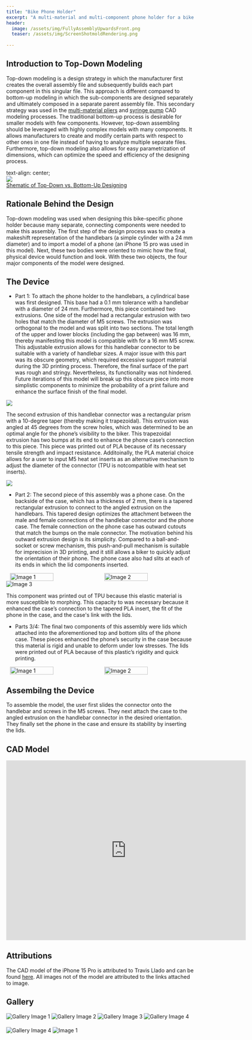 ```yaml
---
title: "Bike Phone Holder"
excerpt: "A multi-material and multi-component phone holder for a bike with a handlebar diameter ranging from 23 to 25 mm."
header:
  image: /assets/img/FullyAssemblyUpwardsFront.png
  teaser: /assets/img/ScreenShotmoldRendering.png
   
---
```


## Introduction to Top-Down Modeling

Top-down modeling is a design strategy in which the manufacturer first creates the overall assembly file and subsequently builds each part component in this singular file. This approach is different compared to bottom-up modeling in which the sub-components are designed separately and ultimately composed in a separate parent assembly file. This secondary strategy was used in the [multi-material pliers](https://charlesfrech.github.io/portfolio/MultiMaterialPliers/) and [syringe pump](https://charlesfrech.github.io/portfolio/SyringePump/) CAD modeling processes. The traditional bottom-up process is desirable for smaller models with few components. However, top-down assembling should be leveraged with highly complex models with many components. It allows manufacturers to create and modify certain parts with respect to other ones in one file instead of having to analyze multiple separate files. Furthermore, top-down modeling also allows for easy parametrization of dimensions, which can optimize the speed and efficiency of the designing process.

text-align: center;
<img src="/assets/img/TopdownSchematic.png" style="display:flex; margin:auto;">
<span class="image-title">[Shematic of Top-Down vs. Bottom-Up Designing](https://mungfali.com/post/791E71B031352D66F4C66ADE9CE802C28A96754E)</span>

## Rationale Behind the Design

Top-down modeling was used when designing this bike-specific phone holder because many separate, connecting components were needed to make this assembly. The first step of the design process was to create a makeshift representation of the handlebars (a simple cylinder with a 24 mm diameter) and to import a model of a phone (an iPhone 15 pro was used in this model). Next, these two bodies were oriented to mimic how the final, physical device would function and look. With these two objects, the four major components of the model were designed.  

## The Device

* Part 1: To attach the phone holder to the handlebars, a cylindrical base was first designed. This base had a 0.1 mm tolerance with a handlebar with a diameter of 24 mm. Furthermore, this piece contained two extrusions. One side of the model had a rectangular extrusion with two holes that match the diameter of M5 screws. The extrusion was orthogonal to the model and was split into two sections. The total length of the upper and lower blocks (including the gap between) was 16 mm, thereby manifesting this model is compatible with for a 16 mm M5 screw. This adjustable extrusion allows for this handlebar connector to be suitable with a variety of handlebar sizes. A major issue with this part was its obscure geometry, which required excessive support material during the 3D printing process. Therefore, the final surface of the part was rough and stringy. Nevertheless, its functionality was not hindered. Future iterations of this model will break up this obscure piece into more simplistic components to minimize the probability of a print failure and enhance the surface finish of the final model.
<img src="/assets/img/HandleBarSideProfile.png" style="display:flex; margin:auto;">

The second extrusion of this handlebar connector was a rectangular prism with a 10-degree taper (thereby making it trapezoidal). This extrusion was angled at 45 degrees from the screw holes, which was determined to be an optimal angle for the phone’s visibility to the biker. This trapezoidal extrusion has two bumps at its end to enhance the phone case’s connection to this piece. This piece was printed out of PLA because of its necessary tensile strength and impact resistance. Additoinally, the PLA material choice allows for a user to input M5 heat set inserts as an alternative mechanism to adjust the diameter of the connector (TPU is notcompatible with heat set inserts).

<img src="/assets/img/HandlebarConnectorNubFaceProfile.png" style="display:flex; margin:auto;">

* Part 2: The second piece of this assembly was a phone case. On the backside of the case, which has a thickness of 2 mm, there is a tapered rectangular extrusion to connect to the angled extrusion on the handlebars. This tapered design optimizes the attachment between the male and female connections of the handlebar connector and the phone case. The female connection on the phone case has outward cutouts that match the bumps on the male connector. The motivation behind his outward extrusion design is its simplicity. Compared to a ball-and-socket or screw mechanism, this push-and-pull mechanism is suitable for imprecision in 3D printing, and it still allows a biker to quickly adjust the orientation of their phone. The phone case also had slits at each of its ends in which the lid components inserted.

<html lang="en">
<head>
<meta charset="UTF-8">
<meta name="viewport" content="width=device-width, initial-scale=1.0">
<title>Images Side by Side</title>
<style>
    .image-container {
        display: flex;
        justify-content: center;
    }
    .image-container img {
        width: 50%; /* Adjust as needed */
        height: auto;
        margin: 0 10px;
    }
</style>
</head>
<body>

<div class="image-container">
      <img src="/assets/img/LidInsertProfile.png" alt="Image 1">
      <img src="/assets/img/CaseOutsideFaceProfile.png" alt="Image 2">
</div>

</body>
</html>

<img src="/assets/img/CaseSideProfile.png" alt="Image 3" style="display:flex; margin:auto;">

This component was printed out of TPU because this elastic material is more susceptible to morphing. This capacity to was necessary because it enhanced the case’s connection to the tapered PLA insert, the fit of the phone in the case, and the case's link with the lids.

* Parts 3/4: The final two components of this assembly were lids which attached into the aforementioned top and bottom slits of the phone case. These pieces enhanced the phone’s security in the case because this material is rigid and unable to deform under low stresses. The lids were printed out of PLA because of this plastic’s rigidity and quick printing. 

<html lang="en">
<head>
<meta charset="UTF-8">
<meta name="viewport" content="width=device-width, initial-scale=1.0">
<title>Images Side by Side</title>
<style>
    .image-container {
        display: flex;
        justify-content: center;
    }
    .image-container img {
        width: 50%; /* Adjust as needed */
        height: auto;
        margin: 0 10px;
    }
</style>
</head>
<body>

<div class="image-container">
    <img src="/assets/img/LidsFaceProfile.png" alt="Image 1">
    <img src="/assets/img/LidsOutwardProfile.png" alt="Image 2">
</div>

</body>
</html>

## Assembilng the Device

To assemble the model, the user first slides the connector onto the handlebar and screws in the M5 screws. They next attach the case to the angled extrusion on the handlebar connector in the desired orientation. They finally set the phone in the case and ensure its stability by inserting the lids. 

## CAD Model
<iframe src="https://vanderbilt643.autodesk360.com/shares/public/SH512d4QTec90decfa6e40ad6560210ab50b?mode=embed" width="640" height="480" allowfullscreen="true" webkitallowfullscreen="true" mozallowfullscreen="true"  frameborder="0"></iframe>

## Attributions

The CAD model of the iPhone 15 Pro is attributed to Travis Llado and can be found [here](https://grabcad.com/library/iphone-15-pro-1). All images not of the model are attributed to the links attached to image.

## Gallery

<html lang="en">
<head>
    <meta charset="UTF-8">
    <meta name="viewport" content="width=device-width, initial-scale=1.0">
    <title>Four Images</title>
</head>
<style>
  .container {
    text-align: center;
  }
  img {
      margin-bottom: 20px;
  }
</style>
<body>
    <img src="/assets/img/FullAsseblyUpwardsSide.png" alt="Gallery Image 1" title="Image of Jaws">
    <img src="/assets/img/FullAssemblyLandscapeBack.png" alt="Gallery Image 2" title="Image of Legs">
    <img src="/assets/img/FullAssemblyLandscapeSide.png" alt="Gallery Image 3" title="Image of First Iteration Pliers">
    <img src="/assets/img/FullAssemblyUpwardsBack.png" alt="Gallery Image 4" title="Image of Second Iteration Pliers">
    <img src="/assets/img/FullyAssemblyUpwardsFront.png" alt="Gallery Image 4" title="Image of Second Iteration Pliers">
    <img src="/assets/img/CaseInsideFaceProfile.png" alt="Image 1">
</body>
</html>
